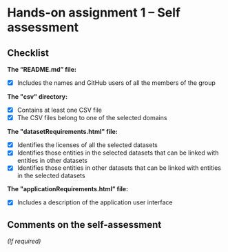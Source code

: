 # Hands-on assignment 1 – Self assessment #

## Checklist ##

**The “README.md” file:**

-[x] Includes the names and GitHub users of all the members of the group

**The "csv" directory:**

-[x] Contains at least one CSV file 
-[x] The CSV files belong to one of the selected domains

**The "datasetRequirements.html" file:**

-[x] Identifies the licenses of all the selected datasets
-[x] Identifies those entities in the selected datasets that can be linked with entities in other datasets
-[x] Identifies those entities in other datasets that can be linked with entities in the selected datasets 

**The "applicationRequirements.html” file:**

-[x] Includes a description of the application user interface

## Comments on the self-assessment ##
_(If required)_
